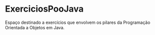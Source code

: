 # ExerciciosPooJava
Espaço destinado a exercícios que envolvem os pilares da Programação Orientada a Objetos em Java.
